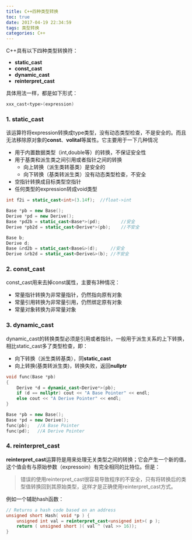 ```yaml
---
title: C++四种类型转换
toc: true
date: 2017-04-19 22:34:59
tags: 类型转换
categories: C++
---
```

C++具有以下四种类型转换符：
- **static_cast**
- **const_cast**
- **dynamic_cast**
- **reinterpret_cast**
<!--more-->
具体用法一样，都是如下形式：
```cpp
xxx_cast<type>(expression)
```
### 1. static_cast
该运算符将expression转换成type类型，没有动态类型检查，不是安全的。而且无法移除原对象的**const**、**volital**等属性。它主要用于一下几种情况
- 用于内置数据类型（int,double等）的转换，不保证安全性
- 用于基类和派生类之间引用或者指针之间的转换
  - 向上转换（派生类转基类）是安全的
  - 向下转换（基类转派生类）没有动态类型检查，不安全
- 空指针转换成目标类型空指针
- 任何类型的expression转成void类型

```cpp
int f2i = static_cast<int>(3.14f);	//float->int

Base *pb = new Base();
Derive *pd = new Derive();
Base *pd2b = static_cast<Base*>(pd);		//安全
Derive *pb2d = static_cast<Derive*>(pb);	//不安全

Base b;
Derive d;
Base &rd2b = static_cast<Base&>(d);		//安全
Derive &rb2d = static_cast<Derive&>(b);	//不安全
```

### 2. const_cast
const_cast用来去掉const属性，主要有3种情况：
- 常量指针转换为非常量指针，仍然指向原有对象
- 常量引用转换为非常量引用，仍然绑定原有对象
- 常量对象转换为非常量对象

### 3. dynamic_cast
dynamic_cast的转换类型必须是引用或者指针。一般用于派生关系的上下转换，相比static_cast多了类型检查，即：
- 向下转换（派生类转基类），同**static_cast**
- 向上转换(基类转派生类)，转换失败，返回**nullptr**

```cpp
void func(Base *pb)
{
    Derive *d = dynamic_cast<Derive*>(pb);
    if (d == nullptr) cout << "A Base Pointer" << endl;
    else cout << "A Derive Pointer" << endl;
}

Base *pb = new Base();
Base *pd = new Derive();
func(pb);	//A Base Pointer
func(pd);	//A Derive Pointer
```

### 4. reinterpret_cast
**reinterpret_cast**运算符是用来处理无关类型之间的转换；它会产生一个新的值，这个值会有与原始参数（expressoin）有完全相同的比特位。但是：
> 错误的使用reinterpret_cast很容易导致程序的不安全，只有将转换后的类型值转换回到其原始类型，这样才是正确使用reinterpret_cast方式。

例如一个辅助hash函数：
```cpp
// Returns a hash code based on an address
unsigned short Hash( void *p ) {
	unsigned int val = reinterpret_cast<unsigned int>( p );
	return ( unsigned short )( val ^ (val >> 16));
}
```


